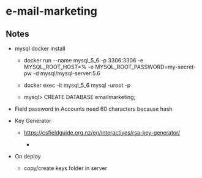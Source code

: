 # e-mail-marketing


## Notes

* mysql docker install
  
  * docker run --name mysql_5_6 -p 3306:3306 -e MYSQL_ROOT_HOST=% -e MYSQL_ROOT_PASSWORD=my-secret-pw -d mysql/mysql-server:5.6

  * docker exec -it mysql_5_6 mysql -uroot -p
  
  * mysql> CREATE DATABASE emailmarketing;


* Field password in Accounts need 60 characters because hash


* Key Generator

  * https://csfieldguide.org.nz/en/interactives/rsa-key-generator/

    * 

* On deploy

  * copy/create keys folder in server